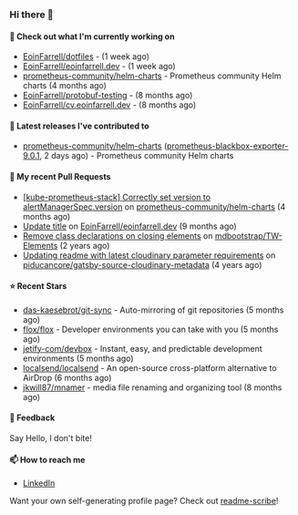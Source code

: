 ### Hi there 👋

#### 👷 Check out what I'm currently working on

- [EoinFarrell/dotfiles](https://github.com/EoinFarrell/dotfiles) -  (1 week ago)
- [EoinFarrell/eoinfarrell.dev](https://github.com/EoinFarrell/eoinfarrell.dev) -  (1 week ago)
- [prometheus-community/helm-charts](https://github.com/prometheus-community/helm-charts) - Prometheus community Helm charts (4 months ago)
- [EoinFarrell/protobuf-testing](https://github.com/EoinFarrell/protobuf-testing) -  (8 months ago)
- [EoinFarrell/cv.eoinfarrell.dev](https://github.com/EoinFarrell/cv.eoinfarrell.dev) -  (8 months ago)

#### 🔭 Latest releases I've contributed to

- [prometheus-community/helm-charts](https://github.com/prometheus-community/helm-charts) ([prometheus-blackbox-exporter-9.0.1](https://github.com/prometheus-community/helm-charts/releases/tag/prometheus-blackbox-exporter-9.0.1), 2 days ago) - Prometheus community Helm charts

#### 🔨 My recent Pull Requests

- [[kube-prometheus-stack] Correctly set version to alertManagerSpec.version](https://github.com/prometheus-community/helm-charts/pull/4561) on [prometheus-community/helm-charts](https://github.com/prometheus-community/helm-charts) (4 months ago)
- [Update title](https://github.com/EoinFarrell/eoinfarrell.dev/pull/29) on [EoinFarrell/eoinfarrell.dev](https://github.com/EoinFarrell/eoinfarrell.dev) (9 months ago)
- [Remove class declarations on closing elements](https://github.com/mdbootstrap/TW-Elements/pull/1071) on [mdbootstrap/TW-Elements](https://github.com/mdbootstrap/TW-Elements) (2 years ago)
- [Updating readme with latest cloudinary parameter requirements](https://github.com/piducancore/gatsby-source-cloudinary-metadata/pull/1) on [piducancore/gatsby-source-cloudinary-metadata](https://github.com/piducancore/gatsby-source-cloudinary-metadata) (4 years ago)

#### ⭐ Recent Stars

- [das-kaesebrot/git-sync](https://github.com/das-kaesebrot/git-sync) - Auto-mirroring of git repositories (5 months ago)
- [flox/flox](https://github.com/flox/flox) - Developer environments you can take with you (5 months ago)
- [jetify-com/devbox](https://github.com/jetify-com/devbox) - Instant, easy, and predictable development environments (5 months ago)
- [localsend/localsend](https://github.com/localsend/localsend) - An open-source cross-platform alternative to AirDrop (6 months ago)
- [jkwill87/mnamer](https://github.com/jkwill87/mnamer) - media file renaming and organizing tool (8 months ago)

#### 💬 Feedback

Say Hello, I don't bite!

#### 📫 How to reach me

- [LinkedIn](https://www.linkedin.com/in/eoinfarrell/)

Want your own self-generating profile page? Check out [readme-scribe](https://github.com/muesli/readme-scribe)!

